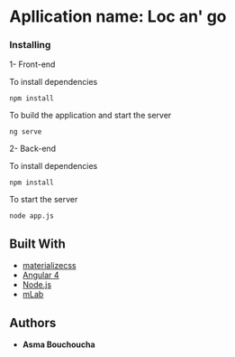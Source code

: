 # Apllication name: Loc an' go 



### Installing

1- Front-end

To install dependencies

```
npm install
```

To build the application and start the server 

```
ng serve 
```

2- Back-end

To install dependencies
```
npm install
```

To start the server

```
node app.js
```



## Built With

* [materializecss](http://materializecss.com/) 
* [Angular 4 ](https://angular.io/) 
* [Node.js](https://nodejs.org/en/) 
* [mLab](https://mlab.com/)



## Authors

* **Asma Bouchoucha** 

